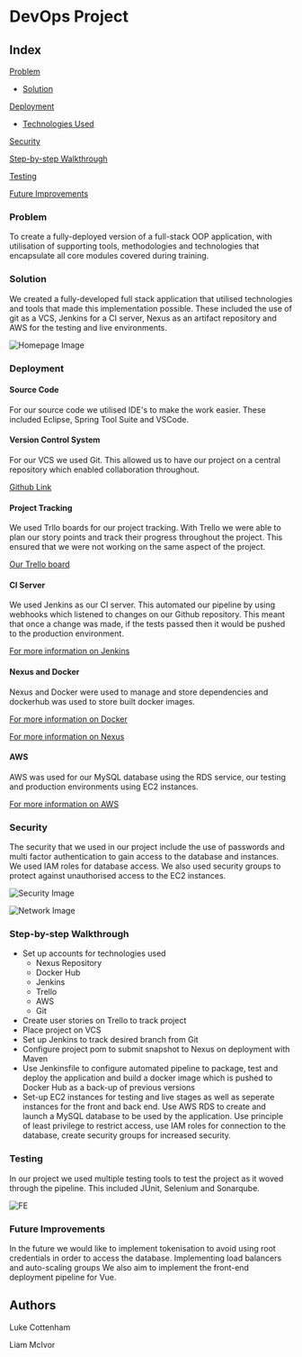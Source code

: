 # DevOps Project


## Index
[Problem](#problem)
   * [Solution](#solution)
     
[Deployment](#depl)
   * [Technologies Used](#tech)
     
[Security](#Security)

[Step-by-step Walkthrough](#walkthrough)

[Testing](#testing)

[Future Improvements](#FutureImprovements)

### Problem
To create a fully-deployed version of a full-stack OOP application, with utilisation of supporting tools, methodologies and technologies that encapsulate all core modules covered during training.


### Solution
We created a fully-developed full stack application that utilised technologies and tools that made this implementation possible. These included the use of git as a VCS, Jenkins for a CI server, Nexus as an artifact repository and AWS for the testing and live environments.

![Homepage Image](IndexActual.png)
### Deployment

#### Source Code
For our source code we utilised IDE's to make the work easier. These included Eclipse, Spring Tool Suite and VSCode. 

#### Version Control System
For our VCS we used Git. This allowed us to have our project on a central repository which enabled collaboration throughout.  

[Github Link]()

#### Project Tracking
We used Trllo boards for our project tracking. With Trello we were able to plan our story points and track their progress throughout the project. This ensured that we were not working on the same aspect of the project.  

[Our Trello board](https://trello.com/b/AnkEWU1u/dev-ops-project)

#### CI Server
We used Jenkins as our CI server. This automated our pipeline by using webhooks which listened to changes on our Github repository. This meant that once a change was made, if the tests passed then it would be pushed to the production environment.  

[For more information on Jenkins](https://jenkins.io/doc/)

#### Nexus and Docker
Nexus and Docker were used to manage and store dependencies and dockerhub was used to store built docker images.  

[For more information on Docker](https://docs.docker.com/)  

[For more information on Nexus](https://help.sonatype.com/repomanager3)

#### AWS
AWS was used for our MySQL database using the RDS service, our testing and production environments using EC2 instances.   

[For more information on AWS](https://docs.aws.amazon.com/)

### Security
The security that we used in our project include the use of passwords and multi factor authentication to gain access to the database and instances. We used IAM roles for database access. We also used security groups to protect against unauthorised access to the EC2 instances.  
  
  
![Security Image](security.png)

  
    

![Network Image](networking.png)  
  


### Step-by-step Walkthrough
+ Set up accounts for technologies used
  + Nexus Repository
  + Docker Hub
  + Jenkins
  + Trello
  + AWS
  + Git
+ Create user stories on Trello to track project
+ Place project on VCS
+ Set up Jenkins to track desired branch from Git
+ Configure project pom to submit snapshot to Nexus on deployment with Maven
+ Use Jenkinsfile to configure automated pipeline to package, test and deploy the application and build a docker image which is pushed to Docker Hub as a back-up of previous versions
+ Set-up EC2 instances for testing and live stages as well as seperate instances for the front and back end. Use AWS RDS to create and launch a MySQL database to be used by the application. Use principle of least privilege to restrict access, use IAM roles for connection to the database, create security groups for increased security.

### Testing 
In our project we used multiple testing tools to test the project as it woved through the pipeline. This included JUnit, Selenium and Sonarqube.   

![FE](SonarqubeReport.png)  
  

### Future Improvements
In the future we would like to implement tokenisation to avoid using root credentials in order to access the database. 
Implementing load balancers and auto-scaling groups
We also aim to implement the front-end deployment pipeline for Vue.

<a name="auth"></a>

## Authors
Luke Cottenham  

Liam McIvor
